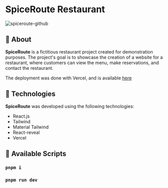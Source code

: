 # SpiceRoute Restaurant

![spiceroute-github](https://user-images.githubusercontent.com/75432770/226908964-ffb21ee1-fd90-410b-91df-8b76bdda2e1e.png)

## 💾 About

**SpiceRoute** is a fictitious restaurant project created for demonstration purposes. The project's goal is to showcase the creation of a website for a restaurant, where customers can view the menu, make reservations, and contact the restaurant.

The deployment was done with Vercel, and is available [here](https://restaurant-website-five-smoky.vercel.app)

## 🚀 Technologies

**SpiceRoute** was developed using the following technologies:

- React.js
- Tailwind
- Material Tailwind
- React-reveal
- Vercel

## 🔧 Available Scripts

### `pnpm i`
### `pnpm run dev`
